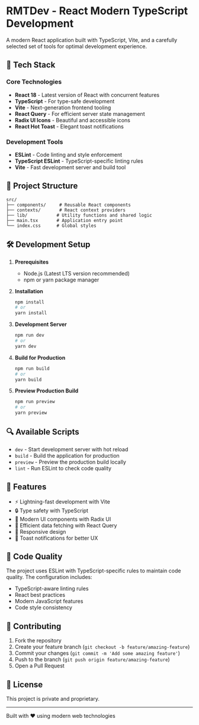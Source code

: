 # RMTDev - React Modern TypeScript Development

A modern React application built with TypeScript, Vite, and a carefully selected set of tools for optimal development experience.

## 🚀 Tech Stack

### Core Technologies

- **React 18** - Latest version of React with concurrent features
- **TypeScript** - For type-safe development
- **Vite** - Next-generation frontend tooling
- **React Query** - For efficient server state management
- **Radix UI Icons** - Beautiful and accessible icons
- **React Hot Toast** - Elegant toast notifications

### Development Tools

- **ESLint** - Code linting and style enforcement
- **TypeScript ESLint** - TypeScript-specific linting rules
- **Vite** - Fast development server and build tool

## 📁 Project Structure

```
src/
├── components/     # Reusable React components
├── contexts/       # React context providers
├── lib/           # Utility functions and shared logic
├── main.tsx       # Application entry point
└── index.css      # Global styles
```

## 🛠️ Development Setup

1. **Prerequisites**

   - Node.js (Latest LTS version recommended)
   - npm or yarn package manager

2. **Installation**

   ```bash
   npm install
   # or
   yarn install
   ```

3. **Development Server**

   ```bash
   npm run dev
   # or
   yarn dev
   ```

4. **Build for Production**

   ```bash
   npm run build
   # or
   yarn build
   ```

5. **Preview Production Build**
   ```bash
   npm run preview
   # or
   yarn preview
   ```

## 🔍 Available Scripts

- `dev` - Start development server with hot reload
- `build` - Build the application for production
- `preview` - Preview the production build locally
- `lint` - Run ESLint to check code quality

## 🎯 Features

- ⚡️ Lightning-fast development with Vite
- 🔒 Type safety with TypeScript
- 🎨 Modern UI components with Radix UI
- 🔄 Efficient data fetching with React Query
- 📱 Responsive design
- 🔔 Toast notifications for better UX

## 📝 Code Quality

The project uses ESLint with TypeScript-specific rules to maintain code quality. The configuration includes:

- TypeScript-aware linting rules
- React best practices
- Modern JavaScript features
- Code style consistency

## 🤝 Contributing

1. Fork the repository
2. Create your feature branch (`git checkout -b feature/amazing-feature`)
3. Commit your changes (`git commit -m 'Add some amazing feature'`)
4. Push to the branch (`git push origin feature/amazing-feature`)
5. Open a Pull Request

## 📄 License

This project is private and proprietary.

---

Built with ❤️ using modern web technologies
